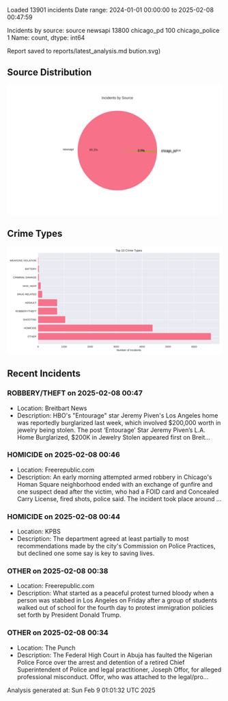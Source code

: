 
Loaded 13901 incidents
Date range: 2024-01-01 00:00:00 to 2025-02-08 00:47:59

Incidents by source:
source
newsapi           13800
chicago_pd          100
chicago_police        1
Name: count, dtype: int64

Report saved to reports/latest_analysis.md
bution.svg)

## Source Distribution
![Source Distribution](images/source_distribution.svg)

## Crime Types
![Crime Types](images/crime_types.svg)

## Recent Incidents

### ROBBERY/THEFT on 2025-02-08 00:47
- Location: Breitbart News
- Description: HBO's "Entourage" star Jeremy Piven's Los Angeles home was reportedly burglarized last week, which involved $200,000 worth in jewelry being stolen.
The post ‘Entourage’ Star Jeremy Piven’s L.A. Home Burglarized, $200K in Jewelry Stolen appeared first on Breit…


### HOMICIDE on 2025-02-08 00:46
- Location: Freerepublic.com
- Description: An early morning attempted armed robbery in Chicago's Homan Square neighborhood ended with an exchange of gunfire and one suspect dead after the victim, who had a FOID card and Concealed Carry License, fired shots, police said. The incident took place around …


### HOMICIDE on 2025-02-08 00:44
- Location: KPBS
- Description: The department agreed at least partially to most recommendations made by the city's Commission on Police Practices, but declined one some say is key to saving lives.


### OTHER on 2025-02-08 00:38
- Location: Freerepublic.com
- Description: What started as a peaceful protest turned bloody when a person was stabbed in Los Angeles on Friday after a group of students walked out of school for the fourth day to protest immigration policies set forth by President Donald Trump.


### OTHER on 2025-02-08 00:34
- Location: The Punch
- Description: The Federal High Court in Abuja has faulted the Nigerian Police Force over the arrest and detention of a retired Chief Superintendent of Police and legal practitioner, Joseph Offor, for alleged professional misconduct. Offor, who was attached to the legal/pro…

Analysis generated at: Sun Feb  9 01:01:32 UTC 2025
